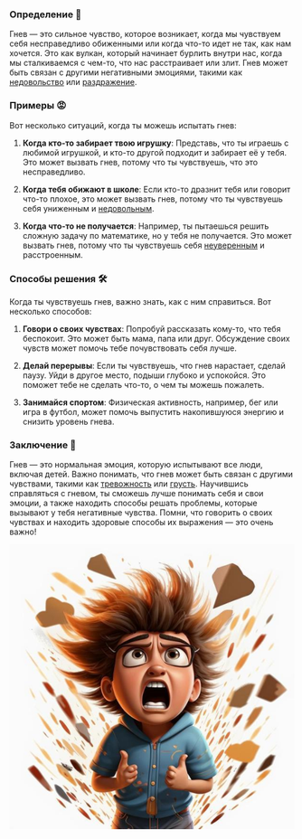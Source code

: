 ### Определение 🧐
Гнев — это сильное чувство, которое возникает, когда мы чувствуем себя несправедливо обиженными или когда что-то идет не так, как нам хочется. Это как вулкан, который начинает бурлить внутри нас, когда мы сталкиваемся с чем-то, что нас расстраивает или злит. Гнев может быть связан с другими негативными эмоциями, такими как [недовольство](недовольство.md) или [раздражение](раздражение.md).

### Примеры 😡
Вот несколько ситуаций, когда ты можешь испытать гнев:

1. **Когда кто-то забирает твою игрушку**: Представь, что ты играешь с любимой игрушкой, и кто-то другой подходит и забирает её у тебя. Это может вызвать гнев, потому что ты чувствуешь, что это несправедливо.

2. **Когда тебя обижают в школе**: Если кто-то дразнит тебя или говорит что-то плохое, это может вызвать гнев, потому что ты чувствуешь себя униженным и [недовольным](недовольство.md).

3. **Когда что-то не получается**: Например, ты пытаешься решить сложную задачу по математике, но у тебя не получается. Это может вызвать гнев, потому что ты чувствуешь себя [неуверенным](неуверенность.md) и расстроенным.

### Способы решения 🛠️
Когда ты чувствуешь гнев, важно знать, как с ним справиться. Вот несколько способов:

1. **Говори о своих чувствах**: Попробуй рассказать кому-то, что тебя беспокоит. Это может быть мама, папа или друг. Обсуждение своих чувств может помочь тебе почувствовать себя лучше.

2. **Делай перерывы**: Если ты чувствуешь, что гнев нарастает, сделай паузу. Уйди в другое место, подыши глубоко и успокойся. Это поможет тебе не сделать что-то, о чем ты можешь пожалеть.

3. **Занимайся спортом**: Физическая активность, например, бег или игра в футбол, может помочь выпустить накопившуюся энергию и снизить уровень гнева.

### Заключение 🌈
Гнев — это нормальная эмоция, которую испытывают все люди, включая детей. Важно понимать, что гнев может быть связан с другими чувствами, такими как [тревожность](тревожность.md) или [грусть](грусть.md). Научившись справляться с гневом, ты сможешь лучше понимать себя и свои эмоции, а также находить способы решать проблемы, которые вызывают у тебя негативные чувства. Помни, что говорить о своих чувствах и находить здоровые способы их выражения — это очень важно!



![Изображение гнев](гнев.jpg)

